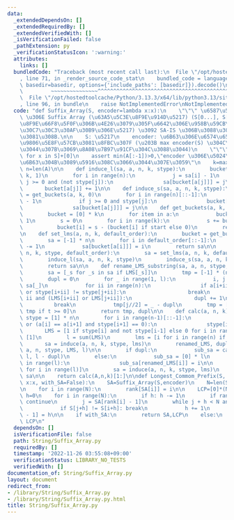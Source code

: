 ```yaml
---
data:
  _extendedDependsOn: []
  _extendedRequiredBy: []
  _extendedVerifiedWith: []
  _isVerificationFailed: false
  _pathExtension: py
  _verificationStatusIcon: ':warning:'
  attributes:
    links: []
  bundledCode: "Traceback (most recent call last):\n  File \"/opt/hostedtoolcache/Python/3.13.3/x64/lib/python3.13/site-packages/onlinejudge_verify/documentation/build.py\"\
    , line 71, in _render_source_code_stat\n    bundled_code = language.bundle(stat.path,\
    \ basedir=basedir, options={'include_paths': [basedir]}).decode()\n          \
    \         ~~~~~~~~~~~~~~~^^^^^^^^^^^^^^^^^^^^^^^^^^^^^^^^^^^^^^^^^^^^^^^^^^^^^^^^^^^^^^^^^^\n\
    \  File \"/opt/hostedtoolcache/Python/3.13.3/x64/lib/python3.13/site-packages/onlinejudge_verify/languages/python.py\"\
    , line 96, in bundle\n    raise NotImplementedError\nNotImplementedError\n"
  code: "def Suffix_Array(S, encoder=lambda x:x):\n    \"\"\" \u6587\u5B57\u5217 S\
    \ \u306E Suffix Array (\u63A5\u5C3E\u8F9E\u914D\u5217) (S[0...], S[1...],... \u3092\
    \u8F9E\u66F8\u5F0F\u306B\u4E26\u3079\u305F\u6642\u306E\u958B\u59CB\u30A4\u30F3\
    \u30C7\u30C3\u30AF\u30B9\u306E\u5217) \u3092 SA-IS \u306B\u3088\u3063\u3066\u6C42\
    \u3081\u308B.\n\n    S: \u5217\n    encoder: \u6B63\u306E\u6574\u6570\u3078\u306E\
    \u9806\u5E8F\u57CB\u3081\u8FBC\u307F (\u203B max encoder(S) \u304C\u5C0F\u3055\
    \u3044\u307B\u3069\u8A08\u7B97\u91CF\u304C\u3088\u3044)\n    \"\"\"\n\n    A=[encoder(x)\
    \ for x in S]+[0]\n    assert min(A[:-1])>0,\"encoder \u306E\u5024\u57DF\u304C\
    \u6B63\u304B\u3089\u5916\u308C\u3066\u3044\u307E\u3059\"\n    k=max(A)+1\n   \
    \ n=len(A)\n\n    def induce_l(sa, a, n, k, stype):\n        bucket = get_buckets(a,\
    \ k, 1)\n        for i in range(n):\n            j = sa[i] - 1\n            if\
    \ j >= 0 and (not stype[j]):\n                sa[bucket[a[j]]] = j\n         \
    \       bucket[a[j]] += 1\n\n    def induce_s(sa, a, n, k, stype):\n        bucket\
    \ = get_buckets(a, k, 0)\n        for i in range(n)[::-1]:\n            j = sa[i]\
    \ - 1\n            if j >= 0 and stype[j]:\n                bucket[a[j]] -= 1\n\
    \                sa[bucket[a[j]]] = j\n\n    def get_buckets(a, k, start = 0):\n\
    \        bucket = [0] * k\n        for item in a:\n            bucket[item] +=\
    \ 1\n        s = 0\n        for i in range(k):\n            s += bucket[i]\n \
    \           bucket[i] = s - (bucket[i] if start else 0)\n        return bucket\n\
    \n    def set_lms(a, n, k, default_order):\n        bucket = get_buckets(a, k)\n\
    \        sa = [-1] * n\n        for i in default_order[::-1]:\n            bucket[a[i]]\
    \ -= 1\n            sa[bucket[a[i]]] = i\n        return sa\n\n    def induce(a,\
    \ n, k, stype, default_order):\n        sa = set_lms(a, n, k, default_order)\n\
    \        induce_l(sa, a, n, k, stype)\n        induce_s(sa, a, n, k, stype)\n\
    \        return sa\n\n    def rename_LMS_substring(sa, a, n, stype, LMS, l):\n\
    \        sa = [_s for _s in sa if LMS[_s]]\n        tmp = [-1] * (n//2) + [0]\n\
    \        dupl = 0\n        for _ in range(1, l):\n            i, j = sa[_-1],\
    \ sa[_]\n            for ii in range(n):\n                if a[i+ii] != a[j+ii]\
    \ or stype[i+ii] != stype[j+ii]:\n                    break\n                if\
    \ ii and (LMS[i+ii] or LMS[j+ii]):\n                    dupl += 1\n          \
    \          break\n            tmp[j//2] = _ - dupl\n        tmp = [t for t in\
    \ tmp if t >= 0]\n        return tmp, dupl\n\n    def calc(a, n, k):\n       \
    \ stype = [1] * n\n        for i in range(n-1)[::-1]:\n            if a[i] > a[i+1]\
    \ or (a[i] == a[i+1] and stype[i+1] == 0):\n                stype[i] = 0\n\n \
    \       LMS = [1 if stype[i] and not stype[i-1] else 0 for i in range(n-1)] +\
    \ [1]\n        l = sum(LMS)\n        lms = [i for i in range(n) if LMS[i]]\n \
    \       sa = induce(a, n, k, stype, lms)\n        renamed_LMS, dupl = rename_LMS_substring(sa,\
    \ a, n, stype, LMS, l)\n\n        if dupl:\n            sub_sa = calc(renamed_LMS,\
    \ l, l - dupl)\n        else:\n            sub_sa = [0] * l\n            for i\
    \ in range(l):\n                sub_sa[renamed_LMS[i]] = i\n\n        lms = [lms[sub_sa[i]]\
    \ for i in range(l)]\n        sa = induce(a, n, k, stype, lms)\n        return\
    \ sa\n\n    return calc(A,n,k)[1:]\n\ndef Longest_Commom_Prefix(S, encoder=lambda\
    \ x:x, with_SA=False):\n    SA=Suffix_Array(S,encoder)\n    N=len(S)\n    rank=[0]*N\n\
    \n    for i in range(N):\n        rank[SA[i]] = i\n\n    LCP=[0]*(N - 1)\n   \
    \ h=0\n    for i in range(N):\n        if h: h -= 1\n        if rank[i] == 0:\
    \ continue\n        j = SA[rank[i] - 1]\n        while j + h < N and i + h < N:\n\
    \            if S[j+h] != S[i+h]: break\n            h += 1\n        LCP[rank[i]\
    \ - 1] = h\n\n    if with_SA:\n        return SA,LCP\n    else:\n        return\
    \ LCP\n"
  dependsOn: []
  isVerificationFile: false
  path: String/Suffix_Array.py
  requiredBy: []
  timestamp: '2022-11-26 03:55:08+09:00'
  verificationStatus: LIBRARY_NO_TESTS
  verifiedWith: []
documentation_of: String/Suffix_Array.py
layout: document
redirect_from:
- /library/String/Suffix_Array.py
- /library/String/Suffix_Array.py.html
title: String/Suffix_Array.py
---
```

